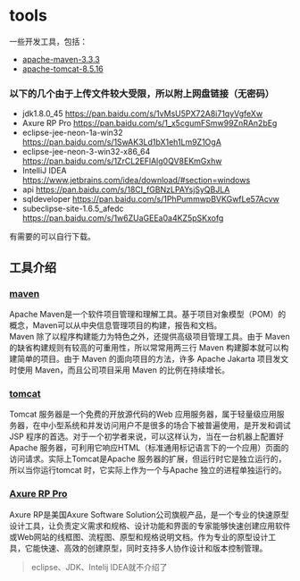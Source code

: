 # tools
一些开发工具，包括：
* [apache-maven-3.3.3](https://github.com/Hi-world-DF/JD_tools/blob/master/apache-maven-3.3.3.zip)
* [apache-tomcat-8.5.16 ](https://github.com/Hi-world-DF/JD_tools/blob/master/apache-tomcat-8.5.16.zip) 
### 以下的几个由于上传文件较大受限，所以附上网盘链接（无密码）
* jdk1.8.0_45 <https://pan.baidu.com/s/1vMsU5PX72A8i71qyVgfeXw>
* Axure RP Pro <https://pan.baidu.com/s/1_x5cgumFSmw99ZnRAn2bEg>
* eclipse-jee-neon-1a-win32 <https://pan.baidu.com/s/1SwAK3Ld1bX1eh1Lm9Z1OgA>
* eclipse-jee-neon-3-win32-x86_64 <https://pan.baidu.com/s/1ZrCL2EFlAlg0QV8EKmGxhw>
* IntelliJ IDEA <https://www.jetbrains.com/idea/download/#section=windows>
* api <https://pan.baidu.com/s/18CI_fGBNzLPAYsjSyQBJLA>
* sqldeveloper <https://pan.baidu.com/s/1PhPummwpBVKGwfLe57Acvw>
* subeclipse-site-1.6.5_afedc  <https://pan.baidu.com/s/1w6ZUaGEEa0a4KZ5pSKxofg>

有需要的可以自行下载。

## 工具介绍

### [maven](http://maven.apache.org/what-is-maven.html)
Apache Maven是一个软件项目管理和理解工具。基于项目对象模型（POM）的概念，Maven可以从中央信息管理项目的构建，报告和文档。  
Maven 除了以程序构建能力为特色之外，还提供高级项目管理工具。由于 Maven 的缺省构建规则有较高的可重用性，所以常常用两三行 Maven 构建脚本就可以构建简单的项目。由于 Maven 的面向项目的方法，许多 Apache Jakarta 项目发文时使用 Maven，而且公司项目采用 Maven 的比例在持续增长。
### [tomcat](http://tomcat.apache.org/)
Tomcat 服务器是一个免费的开放源代码的Web 应用服务器，属于轻量级应用服务器，在中小型系统和并发访问用户不是很多的场合下被普遍使用，是开发和调试JSP 程序的首选。对于一个初学者来说，可以这样认为，当在一台机器上配置好Apache 服务器，可利用它响应HTML（标准通用标记语言下的一个应用）页面的访问请求。实际上Tomcat是Apache 服务器的扩展，但运行时它是独立运行的，所以当你运行tomcat 时，它实际上作为一个与Apache 独立的进程单独运行的。
### [Axure RP Pro](https://www.axure.com/)
Axure RP是美国Axure Software Solution公司旗舰产品，是一个专业的快速原型设计工具，让负责定义需求和规格、设计功能和界面的专家能够快速创建应用软件或Web网站的线框图、流程图、原型和规格说明文档。作为专业的原型设计工具，它能快速、高效的创建原型，同时支持多人协作设计和版本控制管理。

> eclipse、JDK、Intelij IDEA就不介绍了
